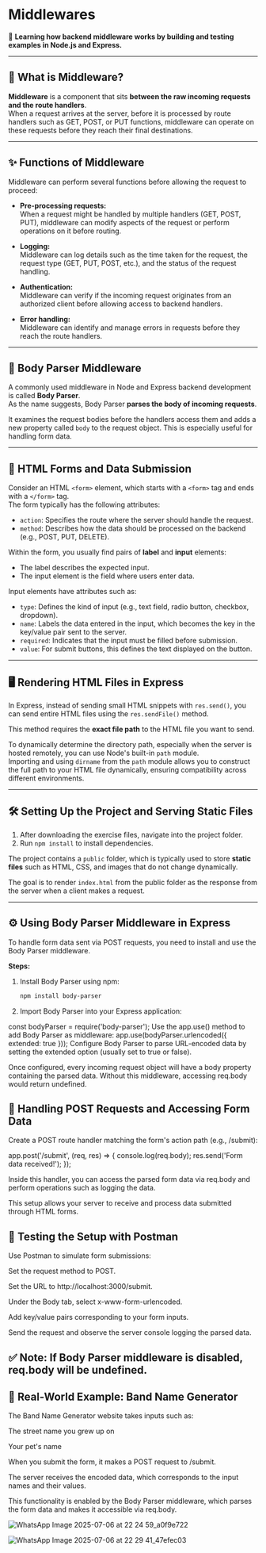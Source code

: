 # Middlewares
🚀 **Learning how backend middleware works by building and testing examples in Node.js and Express.**

---

## 📘 What is Middleware?

**Middleware** is a component that sits **between the raw incoming requests and the route handlers**.  
When a request arrives at the server, before it is processed by route handlers such as GET, POST, or PUT functions, middleware can operate on these requests before they reach their final destinations.

---

## ✨ Functions of Middleware

Middleware can perform several functions before allowing the request to proceed:

- **Pre-processing requests:**  
  When a request might be handled by multiple handlers (GET, POST, PUT), middleware can modify aspects of the request or perform operations on it before routing.

- **Logging:**  
  Middleware can log details such as the time taken for the request, the request type (GET, PUT, POST, etc.), and the status of the request handling.

- **Authentication:**  
  Middleware can verify if the incoming request originates from an authorized client before allowing access to backend handlers.

- **Error handling:**  
  Middleware can identify and manage errors in requests before they reach the route handlers.

---

## 📝 Body Parser Middleware

A commonly used middleware in Node and Express backend development is called **Body Parser**.  
As the name suggests, Body Parser **parses the body of incoming requests**.

It examines the request bodies before the handlers access them and adds a new property called `body` to the request object. This is especially useful for handling form data.

---

## 🧩 HTML Forms and Data Submission

Consider an HTML `<form>` element, which starts with a `<form>` tag and ends with a `</form>` tag.  
The form typically has the following attributes:

- `action`: Specifies the route where the server should handle the request.
- `method`: Describes how the data should be processed on the backend (e.g., POST, PUT, DELETE).

Within the form, you usually find pairs of **label** and **input** elements:

- The label describes the expected input.
- The input element is the field where users enter data.

Input elements have attributes such as:

- `type`: Defines the kind of input (e.g., text field, radio button, checkbox, dropdown).
- `name`: Labels the data entered in the input, which becomes the key in the key/value pair sent to the server.
- `required`: Indicates that the input must be filled before submission.
- `value`: For submit buttons, this defines the text displayed on the button.

---

## 🖥️ Rendering HTML Files in Express

In Express, instead of sending small HTML snippets with `res.send()`, you can send entire HTML files using the `res.sendFile()` method.  

This method requires the **exact file path** to the HTML file you want to send.

To dynamically determine the directory path, especially when the server is hosted remotely, you can use Node's built-in `path` module.  
Importing and using `dirname` from the `path` module allows you to construct the full path to your HTML file dynamically, ensuring compatibility across different environments.

---

## 🛠️ Setting Up the Project and Serving Static Files

1. After downloading the exercise files, navigate into the project folder.
2. Run `npm install` to install dependencies.

The project contains a `public` folder, which is typically used to store **static files** such as HTML, CSS, and images that do not change dynamically.

The goal is to render `index.html` from the public folder as the response from the server when a client makes a request.

---

## ⚙️ Using Body Parser Middleware in Express

To handle form data sent via POST requests, you need to install and use the Body Parser middleware.

**Steps:**

1. Install Body Parser using npm:
   ```bash
   npm install body-parser

2. Import Body Parser into your Express application:

const bodyParser = require('body-parser');
Use the app.use() method to add Body Parser as middleware:
app.use(bodyParser.urlencoded({ extended: true }));
Configure Body Parser to parse URL-encoded data by setting the extended option (usually set to true or false).

Once configured, every incoming request object will have a body property containing the parsed data.
Without this middleware, accessing req.body would return undefined.

## 📮 Handling POST Requests and Accessing Form Data
Create a POST route handler matching the form's action path (e.g., /submit):

app.post('/submit', (req, res) => {
  console.log(req.body);
  res.send('Form data received!');
});



Inside this handler, you can access the parsed form data via req.body and perform operations such as logging the data.

This setup allows your server to receive and process data submitted through HTML forms.

## 🧪 Testing the Setup with Postman
Use Postman to simulate form submissions:

Set the request method to POST.

Set the URL to http://localhost:3000/submit.

Under the Body tab, select x-www-form-urlencoded.

Add key/value pairs corresponding to your form inputs.

Send the request and observe the server console logging the parsed data.

## ✅ Note: If Body Parser middleware is disabled, req.body will be undefined.

## 🎸 Real-World Example: Band Name Generator
The Band Name Generator website takes inputs such as:

The street name you grew up on

Your pet's name

When you submit the form, it makes a POST request to /submit.

The server receives the encoded data, which corresponds to the input names and their values.

This functionality is enabled by the Body Parser middleware, which parses the form data and makes it accessible via req.body.

![WhatsApp Image 2025-07-06 at 22 24 59_a0f9e722](https://github.com/user-attachments/assets/3f144efe-ff01-469b-98ff-b5850030b428)


![WhatsApp Image 2025-07-06 at 22 29 41_47efec03](https://github.com/user-attachments/assets/d4e6f978-6e22-4a72-91f4-a520e3418e47)

